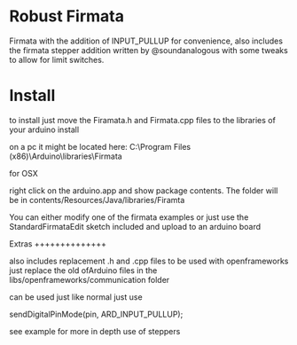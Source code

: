 Robust Firmata
======================

Firmata with the addition of INPUT_PULLUP for convenience, also includes the firmata stepper addition written by @soundanalogous with some tweaks to allow for limit switches.

Install
==================

to install just move the Firamata.h and Firmata.cpp files to the libraries of your arduino install

on a pc it might be located here:
C:\Program Files (x86)\Arduino\libraries\Firmata

for OSX

right click on the arduino.app and show package contents. 
The folder will be in contents/Resources/Java/libraries/Firamta

You can either modify one of the firmata examples 
or just use the StandardFirmataEdit sketch included
and upload to an arduino board


Extras
++++++++++++++

also includes replacement .h and .cpp files to be used with openframeworks
just replace the old ofArduino files in the libs/openframeworks/communication folder

can be used just like normal just use

sendDigitalPinMode(pin, ARD_INPUT_PULLUP);

see example for more in depth use of steppers
